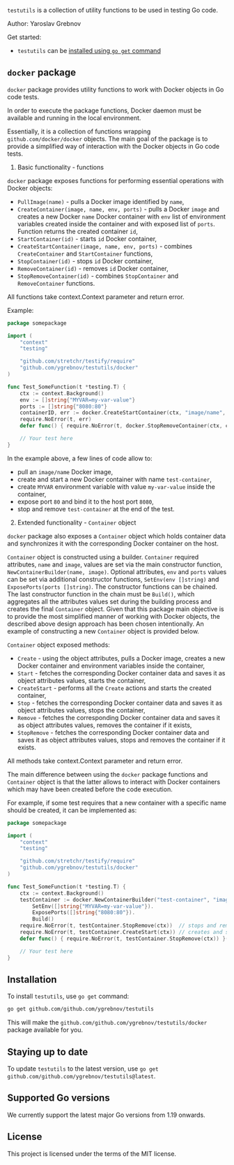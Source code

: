 `testutils` is a collection of utility functions to be used in testing Go code. 

Author: Yaroslav Grebnov

Get started:

* `testutils` can be [installed using `go get` command](#installation)


`docker` package
----------------

`docker` package provides utility functions to work with Docker objects in Go code tests. 

In order to execute the package functions, Docker daemon must be available and running in the local environment. 

Essentially, it is a collection of functions wrapping `github.com/docker/docker` objects. The main goal of the package is to provide a simplified way of interaction with the Docker objects in Go code tests. 

1. Basic functionality - functions

`docker` package exposes functions for performing essential operations with Docker objects:

* `PullImage(name)` - pulls a Docker image identified by `name`,
* `CreateContainer(image, name, env, ports)` - pulls a Docker `image` and creates a new Docker `name` Docker container with `env` list of environment variables created inside the container and with exposed list of `ports`. Function returns the created container `id`,
* `StartContainer(id)` - starts `id` Docker container,
* `CreateStartContainer(image, name, env, ports)` - combines `CreateContainer` and `StartContainer` functions,
* `StopContainer(id)` - stops `id` Docker container,
* `RemoveContainer(id)` - removes `id` Docker container,
* `StopRemoveContainer(id)` - combines `StopContainer` and `RemoveContainer` functions.

All functions take context.Context parameter and return error.

Example:

```go
package somepackage

import (
    "context"
    "testing"

    "github.com/stretchr/testify/require"
    "github.com/ygrebnov/testutils/docker"
)

func Test_SomeFunction(t *testing.T) {
    ctx := context.Background()
	env := []string{"MYVAR=my-var-value"}
	ports := []string{"8080:80"}
    containerID, err := docker.CreateStartContainer(ctx, "image/name", "test-container", env, ports)
    require.NoError(t, err)
    defer func() { require.NoError(t, docker.StopRemoveContainer(ctx, containerID)) }()

    // Your test here
}
```

In the example above, a few lines of code allow to:

* pull an `image/name` Docker image, 
* create and start a new Docker container with name `test-container`, 
* create `MYVAR` environment variable with value `my-var-value` inside the container,
* expose port `80` and bind it to the host port `8080`,
* stop and remove `test-container` at the end of the test.

2. Extended functionality - `Container` object

`docker` package also exposes a `Container` object which holds container data and synchronizes it with the corresponding Docker container on the host.

`Container` object is constructed using a builder. `Container` required attributes, `name` and `image`, values are set via the main constructor function, `NewContainerBuilder(name, image)`. Optional attributes, `env` and `ports` values can be set via additional constructor functions, `SetEnv(env []string)` and `ExposePorts(ports []string)`. The constructor functions can be chained. The last constructor function in the chain must be `Build()`, which aggregates all the attributes values set during the building process and creates the final `Container` object. Given that this package main objective is to provide the most simplified manner of working with Docker objects, the described above design approach has been chosen intentionally. An example of constructing a new `Container` object is provided below.

`Container` object exposed methods:

* `Create` - using the object attributes, pulls a Docker image, creates a new Docker container and environment variables inside the container,
* `Start` - fetches the corresponding Docker container data and saves it as object attributes values, starts the container,
* `CreateStart` - performs all the `Create` actions and starts the created container,
* `Stop` - fetches the corresponding Docker container data and saves it as object attributes values, stops the container,
* `Remove` - fetches the corresponding Docker container data and saves it as object attributes values, removes the container if it exists,
* `StopRemove` - fetches the corresponding Docker container data and saves it as object attributes values, stops and removes the container if it exists.

All methods take context.Context parameter and return error.

The main difference between using the `docker` package functions and `Container` object is that the latter allows to interact with Docker containers which may have been created before the code execution.

For example, if some test requires that a new container with a specific name should be created, it can be implemented as:

```go
package somepackage

import (
	"context"
	"testing"

	"github.com/stretchr/testify/require"
	"github.com/ygrebnov/testutils/docker"
)

func Test_SomeFunction(t *testing.T) {
	ctx := context.Background()
	testContainer := docker.NewContainerBuilder("test-container", "image/name").
		SetEnv([]string{"MYVAR=my-var-value"}).
		ExposePorts([]string{"8080:80"}).
		Build()
	require.NoError(t, testContainer.StopRemove(ctx))  // stops and removes "test-container" Docker container if it exists on host
	require.NoError(t, testContainer.CreateStart(ctx)) // creates and starts a new "test-container" Docker container on host
	defer func() { require.NoError(t, testContainer.StopRemove(ctx)) }() // stops and removes "test-container" Docker container at the end of the test

	// Your test here
}
```


Installation
------------

To install `testutils`, use `go get` command:

```sh
go get github.com/github.com/ygrebnov/testutils
```

This will make the `github.com/github.com/ygrebnov/testutils/docker` package available for you.


Staying up to date
------------------

To update `testutils` to the latest version, use `go get github.com/github.com/ygrebnov/testutils@latest`.


Supported Go versions
---------------------

We currently support the latest major Go versions from 1.19 onwards.


License
-------

This project is licensed under the terms of the MIT license.